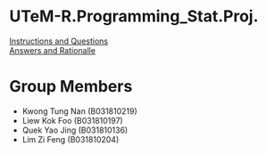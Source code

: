 # UTeM-R.Programming_Stat.Proj.

[Instructions and Questions](./InstructionsAndQuestions.md)  
[Answers and Rationalle](./REPORT.md)

# Group Members
- Kwong Tung Nan    (B031810219)
- Liew Kok Foo      (B031810197)
- Quek Yao Jing     (B031810136)
- Lim Zi Feng       (B031810204)